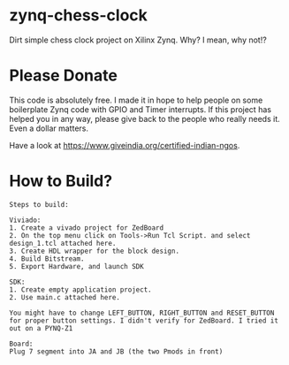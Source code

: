 # zynq-chess-clock
Dirt simple chess clock project on Xilinx Zynq. Why? I mean, why not!?

# Please Donate

This code is absolutely free. I made it in hope to help people on some boilerplate Zynq code with GPIO and Timer interrupts. If this project has helped you in any way, please give back to the people who really needs it. Even a dollar matters.

Have a look at https://www.giveindia.org/certified-indian-ngos.


# How to Build?
```text
Steps to build:

Viviado:
1. Create a vivado project for ZedBoard
2. On the top menu click on Tools->Run Tcl Script. and select design_1.tcl attached here.
3. Create HDL wrapper for the block design.
4. Build Bitstream.
5. Export Hardware, and launch SDK

SDK:
1. Create empty application project.
2. Use main.c attached here.

You might have to change LEFT_BUTTON, RIGHT_BUTTON and RESET_BUTTON for proper button settings. I didn't verify for ZedBoard. I tried it out on a PYNQ-Z1

Board:
Plug 7 segment into JA and JB (the two Pmods in front)
```
